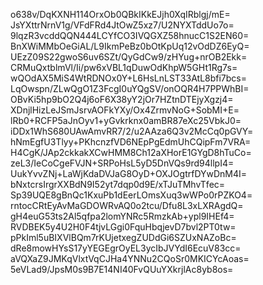 o638v/DqKXNH114OrxOb0QBkIKkEJjh0XqIRblgj/mE=
JsYXttrNrnV1g/VFdFRd4JtOwZ5xz7/U2NYXTddUo7o=
9lqzR3vcddQQN444LCYfCO3IVQGXZ58hnucC1S2EN60=
BnXWiMMbOeGiAL/L9IkmPeBz0bOtKpUq12vOdDZ6EyQ=
UEzZ09S22gwoS6uv6SZt/QyGdCw9/zHYug+nrOB2Ekk=
CRMuQxtblmVl/Ii/pw6xVBL1qDuwOdKhpW5GHt1Rg7s=
wQOdAX5MiS4WtRDNOx0Y+L6HsLnLST33AtL8bfi7bcs=
LqOwspn/ZLwQgO1Z3FcgI0uYQgSV/onOQR4H7PPWhBI=
OBvKi5hp9bO2Q4j6oF6X38yY2jOr7HZtnDTEjyXgzj4=
XDnjlHizLeJSmJsrvAOFkYXy/Ox4ZrmvNoG+SobMI+E=
lRb0+RCFP5aJnOyv1+yGvkrknx0amBR87eXc25VbkJ0=
iDDx1WhS680UAwAmvRR7/2/u2AAza6Q3v2McCq0pGVY=
hNmEgfU3Tlyy+PKhcnzfVD6NEpPgEdmUhCQipFm7VRA=
H4CgK/JAp2ckkakXCwHMM8Ch12aXHorE1GYgD8hTuCo=
zeL3/IeCoCgeFVJN+SRPoHsL5yD5DnVQs9rd94llpI4=
UukYvvZNj+LaWjKdaDVJaG8OyD+OXJOgtrfDYwDnM4I=
bNxtcrsIrgrXXBdN9I52yt7dqp0d9E/xTJuTMhvTfec=
Sp39UQE8gBnQc1KxuPb1dEerLOmsXuq3wWPo0rPZKO4=
rntocCRtEyAvMaGDOWRvAQ0o2tcu/Dfu8L3xLXRAgdQ=
gH4euG53ts2Al5qfpa2lomYNRc5RmzkAb+ypl9IHEf4=
RVDBEK5y4U2H0F4tjvLGgi0FquHbqjevD7bvl2PT0tw=
pPkIml5uBIXVlBQm7rKUjetxegZUDdGi6SZUxNAZoBc=
dRe8mowHYsS17yYEGEgrOyEL3ycIbJVYdI6EcuV83cc=
aVQXaZ9JMKqVlxtVqCJHa4YNNu2CQoSr0MKICYcAoas=
5eVLad9/JpsM0s9B7E14NI40FvQUuYXkrjlAc8yb8os=
